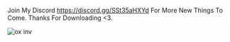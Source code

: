 Join My Discord https://discord.gg/SSt35aHXYd
For More New Things To Come.
Thanks For Downloading <3.

![ox inv](https://github.com/user-attachments/assets/4f93bd52-ccbb-4a71-acc6-5d8e22aef318)
